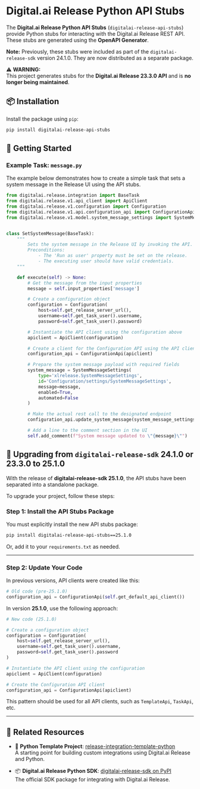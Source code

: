 # Digital.ai Release Python API Stubs

The **Digital.ai Release Python API Stubs** (`digitalai-release-api-stubs`) provide Python stubs for interacting with the Digital.ai Release REST API.  
These stubs are generated using the **OpenAPI Generator**.

**Note:** Previously, these stubs were included as part of the `digitalai-release-sdk` version 24.1.0. They are now distributed as a separate package.

⚠️ **WARNING:**  
This project generates stubs for the **Digital.ai Release 23.3.0 API** and is **no longer being maintained**.

## 📦 Installation
Install the package using `pip`:

```sh
pip install digitalai-release-api-stubs
```

## 🚀 Getting Started

### Example Task: `message.py`

The example below demonstrates how to create a simple task that sets a system message in the Release UI using the API stubs.

```python
from digitalai.release.integration import BaseTask
from digitalai.release.v1.api_client import ApiClient
from digitalai.release.v1.configuration import Configuration
from digitalai.release.v1.api.configuration_api import ConfigurationApi
from digitalai.release.v1.model.system_message_settings import SystemMessageSettings


class SetSystemMessage(BaseTask):
    """
        Sets the system message in the Release UI by invoking the API.
        Preconditions:
            - The 'Run as user' property must be set on the release.
            - The executing user should have valid credentials.
    """

    def execute(self) -> None:
        # Get the message from the input properties
        message = self.input_properties['message']

        # Create a configuration object
        configuration = Configuration(
            host=self.get_release_server_url(),
            username=self.get_task_user().username,
            password=self.get_task_user().password)

        # Instantiate the API client using the configuration above
        apiclient = ApiClient(configuration)

        # Create a client for the Configuration API using the API client
        configuration_api = ConfigurationApi(apiclient)

        # Prepare the system message payload with required fields
        system_message = SystemMessageSettings(
            type='xlrelease.SystemMessageSettings',
            id='Configuration/settings/SystemMessageSettings',
            message=message,
            enabled=True,
            automated=False
        )

        # Make the actual rest call to the designated endpoint
        configuration_api.update_system_message(system_message_settings=system_message)

        # Add a line to the comment section in the UI
        self.add_comment(f"System message updated to \"{message}\"")
```
## 🔁 Upgrading from `digitalai-release-sdk` 24.1.0 or 23.3.0 to 25.1.0

With the release of **digitalai-release-sdk 25.1.0**, the API stubs have been separated into a standalone package. 

To upgrade your project, follow these steps:

### Step 1: Install the API Stubs Package

You must explicitly install the new API stubs package:

```bash
pip install digitalai-release-api-stubs==25.1.0
```

Or, add it to your `requirements.txt` as needed.

---

### Step 2: Update Your Code

In previous versions, API clients were created like this:

```python
# Old code (pre-25.1.0)
configuration_api = ConfigurationApi(self.get_default_api_client())
```

In version **25.1.0**, use the following approach:

```python
# New code (25.1.0)

# Create a configuration object
configuration = Configuration(
    host=self.get_release_server_url(),
    username=self.get_task_user().username,
    password=self.get_task_user().password
)

# Instantiate the API client using the configuration
apiclient = ApiClient(configuration)

# Create the Configuration API client
configuration_api = ConfigurationApi(apiclient)
```

This pattern should be used for all API clients, such as `TemplateApi`, `TaskApi`, etc.

---

## 🔗 Related Resources

- 🧪 **Python Template Project**: [release-integration-template-python](https://github.com/digital-ai/release-integration-template-python)  
  A starting point for building custom integrations using Digital.ai Release and Python.

- 📦 **Digital.ai Release Python SDK**: [digitalai-release-sdk on PyPI](https://pypi.org/project/digitalai-release-sdk/)  
  The official SDK package for integrating with Digital.ai Release.
